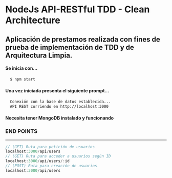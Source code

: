 # NodeJs API-RESTful TDD - Clean Architecture
Aplicación de prestamos realizada con fines de prueba de implementación de TDD y de Arquitectura Limpia.
---

  
#### Se inicia con...
```bash
  $ npm start
  ```
  
#### Una vez iniciada presenta el siguiente prompt...
```bash
  Conexión con la base de datos establecida...
  API REST corriendo en http://localhost:3000
```

#### Necesita tener MongoDB instalado y funcionando


### END POINTS
---
```javascript
// (GET) Ruta para petición de usuarios
localhost:3000/api/users
// (GET) Ruta para acceder a usuarios según ID
localhost:3000/api/users/:id
// (POST) Ruta para creación de usuarios
localhost:3000/api/users
```